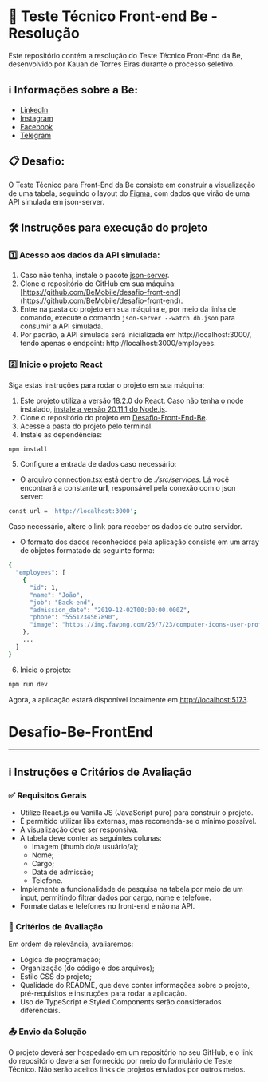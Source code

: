 # 🚀 Teste Técnico Front-end Be - Resolução

Este repositório contém a resolução do Teste Técnico Front-End da Be, desenvolvido por Kauan de Torres Eiras durante o processo seletivo.

## ℹ️ Informações sobre a Be:
- [LinkedIn](https://br.linkedin.com/company/bemobiletech)
- [Instagram](https://www.instagram.com/bemobile.tech/)
- [Facebook](https://www.facebook.com/bemobile.tech)
- [Telegram](https://t.me/be_tech_community)

## 📋 Desafio:
O Teste Técnico para Front-End da Be consiste em construir a visualização de uma tabela, seguindo o layout do [Figma](https://www.figma.com/file/yw6th52zE9bubewc6ayTg5/Teste-T%C3%A9cnico-Front-End-Be.?type=design&node-id=1%3A4&mode=dev&t=vVxs9eyKybrYmq4Z-1), com dados que virão de uma API simulada em json-server.

## 🛠️ Instruções para execução do projeto

### 1️⃣ Acesso aos dados da API simulada:

1. Caso não tenha, instale o pacote [json-server](https://github.com/typicode/json-server).
2. Clone o repositório do GitHub em sua máquina: [https://github.com/BeMobile/desafio-front-end](https://github.com/BeMobile/desafio-front-end).
3. Entre na pasta do projeto em sua máquina e, por meio da linha de comando, execute o comando `json-server --watch db.json` para consumir a API simulada.
4. Por padrão, a API simulada será inicializada em http://localhost:3000/, tendo apenas o endpoint: http://localhost:3000/employees.

### 2️⃣ Inicie o projeto React

Siga estas instruções para rodar o projeto em sua máquina:

1. Este projeto utiliza a versão 18.2.0 do React. Caso não tenha o node instalado, [instale a versão 20.11.1 do Node.js](https://nodejs.org/).
2. Clone o repositório do projeto em [Desafio-Front-End-Be](https://github.com/kauaneiras/Desafio-Be-FrontEnd).
3. Acesse a pasta do projeto pelo terminal.
4. Instale as dependências:

```bash
npm install
```
5. Configure a entrada de dados caso necessário:
- O arquivo connection.tsx está dentro de *./src/services*. Lá você encontrará a constante **url**, responsável pela conexão com o json server: 
```bash
const url = 'http://localhost:3000';
```
Caso necessário, altere o link para receber os dados de outro servidor.
- O formato dos dados reconhecidos pela aplicação consiste em um array de objetos formatado da seguinte forma:
```bash
{
  "employees": [
    {
      "id": 1,
      "name": "João",
      "job": "Back-end",
      "admission_date": "2019-12-02T00:00:00.000Z",
      "phone": "5551234567890",
      "image": "https://img.favpng.com/25/7/23/computer-icons-user-profile-avatar-image-png-favpng-LFqDyLRhe3PBXM0sx2LufsGFU.jpg"
    },
    ...
  ]
}
```

6. Inicie o projeto:

```bash
npm run dev
```

Agora, a aplicação estará disponível localmente em [http://localhost:5173](http://localhost:5173).

# Desafio-Be-FrontEnd

---

## ℹ️ Instruções e Critérios de Avaliação

### ✅ Requisitos Gerais
- Utilize React.js ou Vanilla JS (JavaScript puro) para construir o projeto.
- É permitido utilizar libs externas, mas recomenda-se o mínimo possível.
- A visualização deve ser responsiva.
- A tabela deve conter as seguintes colunas:
  - Imagem (thumb do/a usuário/a);
  - Nome;
  - Cargo;
  - Data de admissão;
  - Telefone.
- Implemente a funcionalidade de pesquisa na tabela por meio de um input, permitindo filtrar dados por cargo, nome e telefone.
- Formate datas e telefones no front-end e não na API.

### 🎯 Critérios de Avaliação
Em ordem de relevância, avaliaremos:
- Lógica de programação;
- Organização (do código e dos arquivos);
- Estilo CSS do projeto;
- Qualidade do README, que deve conter informações sobre o projeto, pré-requisitos e instruções para rodar a aplicação.
- Uso de TypeScript e Styled Components serão considerados diferenciais.

### 📤 Envio da Solução 
O projeto deverá ser hospedado em um repositório no seu GitHub, e o link do repositório deverá ser fornecido por meio do formulário de Teste Técnico. Não serão aceitos links de projetos enviados por outros meios.